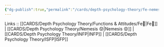 ```yaml
---
{"dg-publish":true,"permalink":"/cards/depth-psychology-theory/fe-nemesis/","created":"2023-01-05T15:02:40.011+01:00","updated":"2023-04-18T12:42:18.935+02:00"}
---
```


Links :: [[CARDS/Depth Psychology Theory/Functions & Attitudes/Fe💉\|Fe💉]] | [[CARDS/Depth Psychology Theory/Nemesis 😟\|Nemesis 😟]] | [[CARDS/Depth Psychology Theory/INFP\|INFP]] | [[CARDS/Depth Psychology Theory/ISFP\|ISFP]]